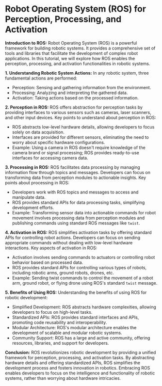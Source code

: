 # Robot Operating System (ROS) for Perception, Processing, and Activation

**Introduction to ROS:**
Robot Operating System (ROS) is a powerful framework for building robotic systems. It provides a comprehensive set of tools and libraries that facilitate the development of complex robot applications. In this tutorial, we will explore how ROS enables the perception, processing, and activation functionalities in robotic systems.

**1. Understanding Robotic System Actions:**
In any robotic system, three fundamental actions are performed:
- Perception: Sensing and gathering information from the environment.
- Processing: Analyzing and interpreting the gathered data.
- Activation: Taking actions based on the processed information.

**2. Perception in ROS:**
ROS offers abstraction for perception tasks by providing interfaces to various sensors such as cameras, laser scanners, and other input devices. Key points to understand about perception in ROS:
- ROS abstracts low-level hardware details, allowing developers to focus solely on data acquisition.
- Interfaces are provided for different sensors, eliminating the need to worry about specific hardware configurations.
- Example: Using a camera in ROS doesn't require knowledge of the camera brand or signal processing; ROS provides ready-to-use interfaces for accessing camera data.

**3. Processing in ROS:**
ROS facilitates data processing by managing information flow through topics and messages. Developers can focus on transforming data from perception modules to actionable insights. Key points about processing in ROS:
- Developers work with ROS topics and messages to access and manipulate data.
- ROS provides standard APIs for data processing tasks, simplifying development efforts.
- Example: Transforming sensor data into actionable commands for robot movement involves processing data from perception modules and publishing commands using standard ROS messages like `twist`.

**4. Activation in ROS:**
ROS simplifies activation tasks by offering standard APIs for controlling robot actions. Developers can focus on sending appropriate commands without dealing with low-level hardware interactions. Key aspects of activation in ROS:
- Activation involves sending commands to actuators or controlling robot behavior based on processed data.
- ROS provides standard APIs for controlling various types of robots, including robotic arms, ground robots, drones, etc.
- Example: Sending twist commands to control the movement of a robot arm, ground robot, or flying drone using ROS's standard `twist` message.

**5. Benefits of Using ROS:**
Understanding the benefits of using ROS for robotic development:
- Simplified Development: ROS abstracts hardware complexities, allowing developers to focus on high-level tasks.
- Standardized APIs: ROS provides standard interfaces and APIs, promoting code reusability and interoperability.
- Modular Architecture: ROS's modular architecture enables the development of scalable and modular robotic systems.
- Community Support: ROS has a large and active community, offering resources, libraries, and support for developers.

**Conclusion:**
ROS revolutionizes robotic development by providing a unified framework for perception, processing, and activation tasks. By abstracting hardware details and offering standardized APIs, ROS simplifies the development process and fosters innovation in robotics. Embracing ROS enables developers to focus on the intelligence and functionality of robotic systems, rather than worrying about hardware intricacies.